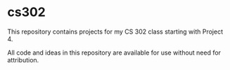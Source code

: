 # cs302
This repository contains projects for my CS 302 class starting with Project 4.

All code and ideas in this repository are available for use without need for attribution.
